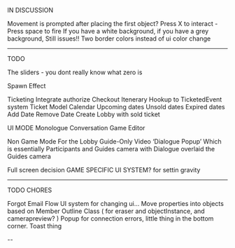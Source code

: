 IN DISCUSSION

Movement is prompted after placing the first object?
Press X to interact - Press space to fire
If you have a white background, if you have a grey background, Still issues!! Two border colors instead of ui color change

--- 
TODO

The sliders - you dont really know what zero is

Spawn Effect

Ticketing
  Integrate authorize
  Checkout Itenerary
  Hookup to TicketedEvent system
  Ticket Model
  Calendar
    Upcoming dates
    Unsold dates
    Expired dates
  Add Date
  Remove Date
  Create Lobby with sold ticket

UI MODE
  Monologue
  Conversation
  Game Editor
  
Non Game Mode For the Lobby 
	Guide-Only Video
  ‘Dialogue Popup’
  Which is essentially Participants and Guides camera with Dialogue overlaid the Guides camera

Full screen decision
  GAME SPECIFIC UI SYSTEM? for settin gravity

---
TODO CHORES

Forgot Email Flow
UI system for changing ui...
Move properties into objects based on Member
Outline Class ( for eraser and objectInstance, and camerapreview? )
Popup for connection errors, little thing in the bottom corner. Toast thing

--

